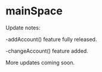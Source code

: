 # mainSpace

Update notes:

-addAccount() feature fully released.

-changeAccount() feature added.

More updates coming soon.
